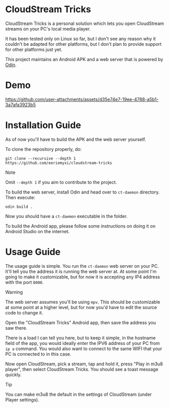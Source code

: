 # CloudStream Tricks
CloudStream Tricks is a personal solution which lets you open CloudStream streams on
your PC's local media player.

It has been tested only on Linux so far, but I don't see any reason why it
couldn't be adapted for other platforms, but I don't plan to provide support for
other platforms just yet.

This project maintains an Android APK and a web server that is powered by
[Odin](https://odin-lang.org/).

# Demo
https://github.com/user-attachments/assets/d35e74e7-19ee-4788-a5b1-3a7afa3923b5

# Installation Guide
As of now you'll have to build the APK and the web server yourself.

To clone the repository properly, do:
```
git clone --recursive --depth 1 https://github.com/eeriemyxi/cloudstream-tricks
```

> [!NOTE]
> Omit `--depth 1` if you aim to contribute to the project.

To build the web server, install Odin and head over to `ct-daemon` directory. Then execute:
```
odin build .
```

Now you should have a `ct-daemon` executable in the folder.

To build the Android app, please follow some instructions on doing it on Android
Studio on the internet.

# Usage Guide
The usage guide is simple. You run the `ct-daemon` web server on your PC. It'll
tell you the address it is running the web server at. At some point I'm going to
make it customizable, but for now it is accepting any IP4 address with the port
`8000`.

> [!WARNING]
> The web server assumes you'll be using `mpv`.
> This should be customizable at some point at a higher level,
> but for now you'd have to edit the source code to change it.

Open the "CloudStream Tricks" Android app, then save the address you saw there.

There is a load I can tell you here, but to keep it simple, in the hostname
field of the app, you would ideally enter the IPV6 address of your PC from `ip
a` command. You would also want to connect to the same WIFI that your PC is
connected to in this case.

Now open CloudStream, pick a stream, tap and hold it, press "Play in m3u8
player", then select CloudStream Tricks. You should see a toast message quickly.

> [!TIP]
> You can make m3u8 the default in the settings of CloudStream (under Player settings).         
